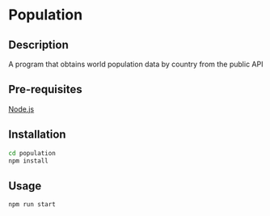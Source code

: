# Population

## Description

A program that obtains world population data by country from the public API

## Pre-requisites

[Node.js](https://nodejs.org/en/download/)

## Installation

```bash
cd population
npm install
```

## Usage

```bash
npm run start
```
